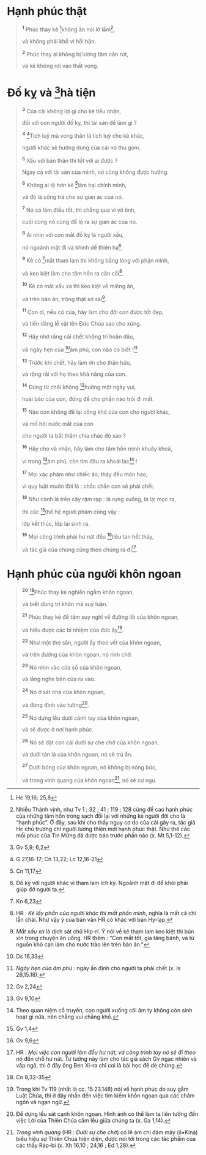 # Hạnh phúc thật

> <sup><b>1</b></sup> Phúc thay kẻ [^1@-a5b63b94-ead2-4fe5-8729-c4e20082fad9]không ăn nói lỡ lầm[^1-a5b63b94-ead2-4fe5-8729-c4e20082fad9],
>
> và không phải khổ vì hối hận.
>
> <sup><b>2</b></sup> Phúc thay ai không bị lương tâm cắn rứt,
>
> và kẻ không rơi vào thất vọng.

# Đố kỵ và [^2@-a5b63b94-ead2-4fe5-8729-c4e20082fad9]hà tiện

> <sup><b>3</b></sup> Của cải không lợi gì cho kẻ tiểu nhân,
>
> đối với con người đố kỵ, thì tài sản để làm gì ?
>
> <sup><b>4</b></sup> [^3@-a5b63b94-ead2-4fe5-8729-c4e20082fad9]Tích luỹ mà vong thân là tích luỹ cho kẻ khác,
>
> người khác sẽ hưởng dùng của cải nó thu gom.
>
> <sup><b>5</b></sup> Xấu với bản thân thì tốt với ai được ?
>
> Ngay cả với tài sản của mình, nó cũng không được hưởng.
>
> <sup><b>6</b></sup> Không ai tệ hơn kẻ [^4@-a5b63b94-ead2-4fe5-8729-c4e20082fad9]làm hại chính mình,
>
> và đó là công trả cho sự gian ác của nó.
>
> <sup><b>7</b></sup> Nó có làm điều tốt, thì chẳng qua vì vô tình,
>
> cuối cùng nó cũng để lộ ra sự gian ác của nó.
>
> <sup><b>8</b></sup> Ai nhìn với con mắt đố kỵ là người xấu,
>
> nó ngoảnh mặt đi và khinh dể thiên hạ[^2-a5b63b94-ead2-4fe5-8729-c4e20082fad9].
>
> <sup><b>9</b></sup> Kẻ có [^5@-a5b63b94-ead2-4fe5-8729-c4e20082fad9]mắt tham lam thì không bằng lòng với phận mình,
>
> và keo kiệt làm cho tâm hồn ra cằn cỗi[^3-a5b63b94-ead2-4fe5-8729-c4e20082fad9].
>
> <sup><b>10</b></sup> Kẻ có mắt xấu xa thì keo kiệt về miếng ăn,
>
> và trên bàn ăn, trông thật sơ sài[^4-a5b63b94-ead2-4fe5-8729-c4e20082fad9].
>
> <sup><b>11</b></sup> Con ơi, nếu có của, hãy làm cho đời con được tốt đẹp,
>
> và tiến dâng lễ vật lên Đức Chúa sao cho xứng.
>
> <sup><b>12</b></sup> Hãy nhớ rằng cái chết không trì hoãn đâu,
>
> và ngày hẹn của [^6@-a5b63b94-ead2-4fe5-8729-c4e20082fad9]âm phủ, con nào có biết ![^5-a5b63b94-ead2-4fe5-8729-c4e20082fad9]
>
> <sup><b>13</b></sup> Trước khi chết, hãy làm ơn cho thân hữu,
>
> và rộng rãi với họ theo khả năng của con.
>
> <sup><b>14</b></sup> Đừng từ chối không [^7@-a5b63b94-ead2-4fe5-8729-c4e20082fad9]hưởng một ngày vui,
>
> hoài bão của con, đừng để cho phần nào trôi đi mất.
>
> <sup><b>15</b></sup> Nào con không để lại công khó của con cho người khác,
>
> và mồ hôi nước mắt của con
>
> cho người ta bắt thăm chia chác đó sao ?
>
> <sup><b>16</b></sup> Hãy cho và nhận, hãy làm cho tâm hồn mình khuây khoả,
>
> vì trong [^8@-a5b63b94-ead2-4fe5-8729-c4e20082fad9]âm phủ, còn tìm đâu ra khoái lạc[^6-a5b63b94-ead2-4fe5-8729-c4e20082fad9] !
>
> <sup><b>17</b></sup> Mọi xác phàm như chiếc áo, thảy đều mòn hao,
>
> vì quy luật muôn đời là : chắc chắn con sẽ phải chết.
>
> <sup><b>18</b></sup> Như cành lá trên cây rậm rạp : lá rụng xuống, lá lại mọc ra,
>
> thì các [^9@-a5b63b94-ead2-4fe5-8729-c4e20082fad9]thế hệ người phàm cũng vậy :
>
> lớp kết thúc, lớp lại sinh ra.
>
> <sup><b>19</b></sup> Mọi công trình phải hư nát đều [^10@-a5b63b94-ead2-4fe5-8729-c4e20082fad9]tiêu tan hết thảy,
>
> và tác giả của chúng cũng theo chúng ra đi[^7-a5b63b94-ead2-4fe5-8729-c4e20082fad9].

# Hạnh phúc của người khôn ngoan

> <sup><b>20</b></sup> [^11@-a5b63b94-ead2-4fe5-8729-c4e20082fad9]Phúc thay kẻ nghiền ngẫm khôn ngoan,
>
> và biết dùng trí khôn mà suy luận.
>
> <sup><b>21</b></sup> Phúc thay kẻ để tâm suy nghĩ về đường lối của khôn ngoan,
>
> và hiểu được các bí nhiệm của đức ấy[^8-a5b63b94-ead2-4fe5-8729-c4e20082fad9].
>
> <sup><b>22</b></sup> Như một thợ săn, người ấy theo vết của khôn ngoan,
>
> và trên đường của khôn ngoan, nó rình chờ.
>
> <sup><b>23</b></sup> Nó nhìn vào cửa sổ của khôn ngoan,
>
> và lắng nghe bên cửa ra vào.
>
> <sup><b>24</b></sup> Nó ở sát nhà của khôn ngoan,
>
> và đóng đinh vào tường[^9-a5b63b94-ead2-4fe5-8729-c4e20082fad9].
>
> <sup><b>25</b></sup> Nó dựng lều dưới cánh tay của khôn ngoan,
>
> và sẽ được ở nơi hạnh phúc.
>
> <sup><b>26</b></sup> Nó sẽ đặt con cái dưới sự che chở của khôn ngoan,
>
> và dưới tán lá của khôn ngoan, nó sẽ trú ẩn.
>
> <sup><b>27</b></sup> Dưới bóng của khôn ngoan, nó không bị nóng bức,
>
> và trong vinh quang của khôn ngoan[^10-a5b63b94-ead2-4fe5-8729-c4e20082fad9], nó sẽ cư ngụ.

[^1-a5b63b94-ead2-4fe5-8729-c4e20082fad9]: Nhiều Thánh vịnh, như Tv 1 ; 32 ; 41 ; 119 ; 128 cũng đề cao hạnh phúc của những tâm hồn trong sạch đối lại với những kẻ người đời cho là “hạnh phúc”. Ở đây, sau khi cho thấy nguy cơ do của cải gây ra, tác giả Hc chủ trương chỉ người lương thiện mới hạnh phúc thật. Như thế các mối phúc của Tin Mừng đã được báo trước phần nào (x. Mt 5,1-12).
[^2-a5b63b94-ead2-4fe5-8729-c4e20082fad9]: Đố kỵ với người khác vì tham lam ích kỷ. Ngoảnh mặt đi để khỏi phải giúp đỡ người ta.
[^3-a5b63b94-ead2-4fe5-8729-c4e20082fad9]: HR : *Kẻ lấy phần của người khác thì mất phần mình*, nghĩa là mất cả chì lẫn chài. Như vậy ý của bản văn HR có khác với bản Hy-lạp.
[^4-a5b63b94-ead2-4fe5-8729-c4e20082fad9]: *Mắt xấu xa* là dịch sát chữ Híp-ri. Ý nói về kẻ tham lam keo kiệt thì bủn xỉn trong chuyện ăn uống. HR thêm : “Con mắt tốt, gia tăng bánh, và từ nguồn khô cạn làm cho nước trào lên trên bàn ăn.”
[^5-a5b63b94-ead2-4fe5-8729-c4e20082fad9]: *Ngày hẹn của âm phủ* : ngày ấn định cho người ta phải chết (x. Is 28,15.18).
[^6-a5b63b94-ead2-4fe5-8729-c4e20082fad9]: Theo quan niệm cổ truyền, con người xuống cõi âm ty không còn sinh hoạt gì nữa, nên chẳng vui chẳng khổ.
[^7-a5b63b94-ead2-4fe5-8729-c4e20082fad9]: HR : *Mọi việc con người làm đều hư nát, và công trình tay nó sẽ đi theo nó* đến chỗ hư nát. Tư tưởng này làm cho tác giả sách Gv ngạc nhiên và vấp ngã, thì ở đây ông Ben Xi-ra chỉ coi là bài học để dè chừng.
[^8-a5b63b94-ead2-4fe5-8729-c4e20082fad9]: Trong khi Tv 119 (nhất là cc. 15.23.148) nói về hạnh phúc do suy gẫm Luật Chúa, thì ở đây nhấn đến việc tìm kiếm khôn ngoan qua các châm ngôn và ngạn ngữ.
[^9-a5b63b94-ead2-4fe5-8729-c4e20082fad9]: Để dựng lều sát cạnh khôn ngoan. Hình ảnh có thể làm ta liên tưởng đến việc Lời của Thiên Chúa cắm lều giữa chúng ta (x. Ga 1,14).
[^10-a5b63b94-ead2-4fe5-8729-c4e20082fad9]: *Trong vinh quang* (HR : *Dưới sự che chở*) có lẽ ám chỉ đám mây (š•Kinà) biểu hiệu sự Thiên Chúa hiện diện, được nói tới trong các tác phẩm của các thầy Ráp-bi (x. Xh 16,10 ; 24,16 ; Ed 1,28).
[^1@-a5b63b94-ead2-4fe5-8729-c4e20082fad9]: Hc 19,16; 25,8
[^2@-a5b63b94-ead2-4fe5-8729-c4e20082fad9]: Gv 5,9; 6,2
[^3@-a5b63b94-ead2-4fe5-8729-c4e20082fad9]: G 27,16-17; Cn 13,22; Lc 12,16-21
[^4@-a5b63b94-ead2-4fe5-8729-c4e20082fad9]: Cn 11,17
[^5@-a5b63b94-ead2-4fe5-8729-c4e20082fad9]: Kn 6,23
[^6@-a5b63b94-ead2-4fe5-8729-c4e20082fad9]: Ds 16,33
[^7@-a5b63b94-ead2-4fe5-8729-c4e20082fad9]: Gv 2,24
[^8@-a5b63b94-ead2-4fe5-8729-c4e20082fad9]: Gv 9,10
[^9@-a5b63b94-ead2-4fe5-8729-c4e20082fad9]: Gv 1,4
[^10@-a5b63b94-ead2-4fe5-8729-c4e20082fad9]: Gv 9,6
[^11@-a5b63b94-ead2-4fe5-8729-c4e20082fad9]: Cn 8,32-35
